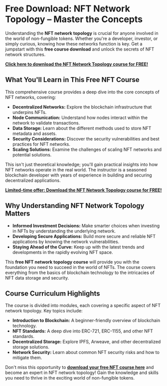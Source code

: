 # Free Download: NFT Network Topology – Master the Concepts

Understanding the **NFT network topology** is crucial for anyone involved in the world of non-fungible tokens. Whether you're a developer, investor, or simply curious, knowing how these networks function is key. Get a jumpstart with this **free course download** and unlock the secrets of NFT network structures.

[**Click here to download the NFT Network Topology course for FREE!**](https://udemywork.com/nft-network-topology)

## What You'll Learn in This Free NFT Course

This comprehensive course provides a deep dive into the core concepts of NFT networks, covering:

*   **Decentralized Networks:** Explore the blockchain infrastructure that underpins NFTs.
*   **Node Communication:** Understand how nodes interact within the network to validate transactions.
*   **Data Storage:** Learn about the different methods used to store NFT metadata and assets.
*   **Security Considerations:** Discover the security vulnerabilities and best practices for NFT networks.
*   **Scaling Solutions:** Examine the challenges of scaling NFT networks and potential solutions.

This isn't just theoretical knowledge; you'll gain practical insights into how NFT networks operate in the real world. The instructor is a seasoned blockchain developer with years of experience in building and securing decentralized applications.

[**Limited-time offer: Download the NFT Network Topology course for FREE!**](https://udemywork.com/nft-network-topology)

## Why Understanding NFT Network Topology Matters

*   **Informed Investment Decisions:** Make smarter choices when investing in NFTs by understanding the underlying network.
*   **Developing Secure Applications:** Build more secure and reliable NFT applications by knowing the network vulnerabilities.
*   **Staying Ahead of the Curve:** Keep up with the latest trends and developments in the rapidly evolving NFT space.

This **free NFT network topology course** will provide you with the foundation you need to succeed in the world of NFTs. The course covers everything from the basics of blockchain technology to the intricacies of NFT data storage and security.

## Course Curriculum Highlights

The course is divided into modules, each covering a specific aspect of NFT network topology. Key topics include:

*   **Introduction to Blockchain:** A beginner-friendly overview of blockchain technology.
*   **NFT Standards:** A deep dive into ERC-721, ERC-1155, and other NFT standards.
*   **Decentralized Storage:** Explore IPFS, Arweave, and other decentralized storage solutions.
*   **Network Security:** Learn about common NFT security risks and how to mitigate them.

Don't miss this opportunity to **[download your free NFT course here](https://udemywork.com/nft-network-topology)** and become an expert in NFT network topology! Gain the knowledge and skills you need to thrive in the exciting world of non-fungible tokens.
